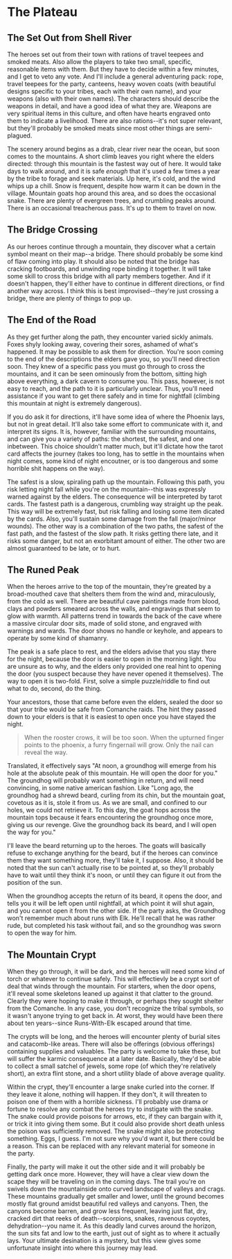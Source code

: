 The Plateau
===========

## The Set Out from Shell River ##

The heroes set out from their town with rations of travel teepees and smoked
meats. Also allow the players to take two small, specific, reasonable items
with them. But they have to decide within a few minutes, and I get to veto any
vote. And I'll include a general adventuring pack: rope, travel teepees for the
party, canteens, heavy woven coats (with beautiful designs specific to your
tribes, each with their own name), and your weapons (also with their own
names). The characters should describe the weapons in detail, and have a good
idea of what they are. Weapons are very spiritual items in this culture, and
often have hearts engraved onto them to indicate a livelihood. There are also
rations--it's not super relevant, but they'll probably be smoked meats since
most other things are semi-plagued.

The scenery around begins as a drab, clear river near the ocean, but soon comes
to the mountains. A short climb leaves you right where the elders directed:
through this mountain is the fastest way out of here. It would take days to
walk around, and it is safe _enough_ that it's used a few times a year by
the tribe to forage and seek materials. Up here, it's cold, and the wind whips
up a chill. Snow is frequent, despite how warm it can be down in the village.
Mountain goats hop around this area, and so does the occasional snake. There
are plenty of evergreen trees, and crumbling peaks around. There is an
occasional treacherous pass. It's up to them to travel on now.

## The Bridge Crossing ##

As our heroes continue through a mountain, they discover what a certain symbol
meant on their map--a bridge. There should probably be some kind of flaw coming
into play. It should also be noted that the bridge has cracking footboards, and
unwinding rope binding it together. It will take some skill to cross this
bridge with all party members together. And if it doesn't happen, they'll
either have to continue in different directions, or find another way across. I
think this is best improvised--they're just crossing a bridge, there are
plenty of things to pop up.

## The End of the Road ##

As they get further along the path, they encounter varied sickly animals. Foxes
shyly looking away, covering their sores, ashamed of what's happened. It may be
possible to ask them for direction. You're soon coming to the end of the
descriptions the elders gave you, so you'll need direction soon. They knew of a
specific pass you must go through to cross the mountains, and it can be seen
ominously from the bottom, sitting high above everything, a dark cavern to
consume you. This pass, however, is not easy to reach, and the path to it is
particularly unclear. Thus, you'll need assistance if you want to get there
safely and in time for nightfall (climbing this mountain at night is extremely
dangerous).

If you do ask it for directions, it'll have some idea of where the Phoenix
lays, but not in great detail. It'll also take some effort to communicate with
it, and interpret its signs. It is, however, familiar with the surrounding
mountains, and can give you a variety of paths: the shortest, the safest, and
one inbetween. This choice shouldn't matter much, but it'll dictate how the
tarot card affects the journey (takes too long, has to settle in the mountains
when night comes, some kind of night encoutner, or is too dangerous and some
horrible shit happens on the way).

The safest is a slow, spiraling path up the mountain. Following this path, you
risk letting night fall while you're on the mountain--this was expressly warned
against by the elders. The consequence will be interpreted by tarot cards. The
fastest path is a dangerous, crumbling way straight up the peak. This way will
be extremely fast, but risk falling and losing some item dicated by the cards.
Also, you'll sustain some damage from the fall (major/minor wounds). The other
way is a combination of the two paths, the safest of the fast path, and the
fastest of the slow path. It risks getting there late, and it risks some
danger, but not an exorbitant amount of either. The other two are almost
guaranteed to be late, or to hurt.

## The Runed Peak ##

When the heroes arrive to the top of the mountain, they're greated by a
broad-mouthed cave that shelters them from the wind and, miraculously, from the
cold as well. There are beautiful cave paintings made from blood, clays and
powders smeared across the walls, and engravings that seem to glow with warmth.
All patterns trend in towards the back of the cave where a massive circular
door sits, made of solid stone, and engraved with warnings and wards. The door
shows no handle or keyhole, and appears to operate by some kind of shamanry.

The peak is a safe place to rest, and the elders advise that you stay there for
the night, because the door is easier to open in the morning light. You are
unsure as to why, and the elders only provided one real hint to opening the
door (you suspect because they have never opened it themselves). The way to
open it is two-fold. First, solve a simple puzzle/riddle to find out what to
do, second, do the thing.

Your ancestors, those that came before even the elders, sealed the door so that
your tribe would be safe from Comanche raids. The hint they passed down to your
elders is that it is easiest to open once you have stayed the night.

>When the rooster crows, it will be too soon. When the upturned finger points
to the phoenix, a furry fingernail will grow. Only the nail can reveal the way.

Translated, it effectively says "At noon, a groundhog will emerge from his hole
at the absolute peak of this mountain. He will open the door for you." The
groundhog will probably want something in return, and will need convincing, in
some native american fashion. Like "Long ago, the groundhog had a shrewd beard,
curling from its chin, but the mountain goat, covetous as it is, stole it from
us. As we are small, and confined to our holes, we could not retrieve it. To
this day, the goat hops across the mountain tops because it fears encountering
the groundhog once more, giving us our revenge. Give the groundhog back its
beard, and I will open the way for you."

I'll leave the beard returning up to the heroes. The goats will basically
refuse to exchange anything for the beard, but if the heroes can convince them
they want something more, they'll take it, I suppose. Also, it should be noted
that the sun can't actually rise to be pointed at, so they'll probably have to
wait until they think it's noon, or until they can figure it out from the
position of the sun.

When the groundhog accepts the return of its beard, it opens the door, and
tells you it will be left open until nightfall, at which point it will shut
again, and you cannot open it from the other side. If the party asks, the
Groundhog won't remember much about runs with Elk. He'll recall that he was
rather rude, but completed his task without fail, and so the groundhog was
sworn to open the way for him.

## The Mountain Crypt ##

When they go through, it will be dark, and the heroes will need some kind of
torch or whatever to continue safely. This will effectievly be a crypt sort of
deal that winds through the mountain. For starters, when the door opens, it'll
reveal some skeletons leaned up against it that clatter to the ground. Clearly
they were hoping to make it through, or perhaps they sought shelter from the
Comanche. In any case, you don't recognize the tribal symbols, so it wasn't
anyone trying to get back in. At worst, they would have been there about ten
years--since Runs-With-Elk escaped around that time.

The crypts will be long, and the heroes will encounter plenty of burial sites
and catacomb-like areas. There will also be offerings (obvious offerings)
containing supplies and valuables. The party is welcome to take these, but will
suffer the karmic consequence at a later date. Basically, they'd be able to
collect a small satchel of jewels, some rope (of which they're relatively
short), an extra flint stone, and a short utility blade of above average
quality.

Within the crypt, they'll encounter a large snake curled into the corner. If
they leave it alone, nothing will happen. If they don't, it will threaten to
poison one of them with a horrible sickness. I'll probably use drama or fortune
to resolve any combat the heroes try to instigate with the snake. The snake
could provide poisons for arrows, etc, if they can bargain with it, or trick it
into giving them some. But it could also provide short death unless the poison
was sufficiently removed. The snake might also be protecting something. Eggs, I
guess. I'm not sure why you'd want it, but there could be a reason. This can be
replaced with any relevant material for someone in the party.

Finally, the party will make it out the other side and it will probably be
getting dark once more. However, they will have a clear view down the scape
they will be traveling on in the coming days. The trail you're on swivels down
the mountainside onto curved landscape of valleys and crags. These mountains
gradually get smaller and lower, until the ground becomes mostly flat ground
amidst beautiful red valleys and canyons. Then, the canyons become barren, and
grow less frequent, leaving just flat, dry, cracked dirt that reeks of
death--scorpions, snakes, ravenous coyotes, dehydration--you name it. As this
deadly land curves around the horizon, the sun sits fat and low to the earth,
just out of sight as to where it actually lays. Your ultimate desination is a
mystery, but this view gives some unfortunate insight into where this journey
may lead.
